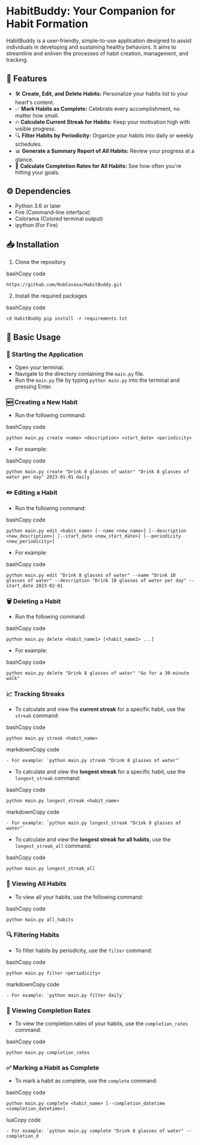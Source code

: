 
# HabitBuddy: Your Companion for Habit Formation

HabitBuddy is a user-friendly, simple-to-use application designed to assist individuals in developing and sustaining healthy behaviors. It aims to streamline and enliven the processes of habit creation, management, and tracking.

## 🎯 Features

-   🛠 **Create, Edit, and Delete Habits:** Personalize your habits list to your heart's content.
-   ✅ **Mark Habits as Complete:** Celebrate every accomplishment, no matter how small.
-   🔥 **Calculate Current Streak for Habits:** Keep your motivation high with visible progress.
-   🔍 **Filter Habits by Periodicity:** Organize your habits into daily or weekly schedules.
-   📊 **Generate a Summary Report of All Habits:** Review your progress at a glance.
-   💯 **Calculate Completion Rates for All Habits:** See how often you're hitting your goals.

## ⚙️ Dependencies

-   Python 3.6 or later
-   Fire (Command-line interface)
-   Colorama (Colored terminal output)
-   ipython (For Fire)

## 📥 Installation

1.  Clone the repository

bashCopy code

`https://github.com/RobCovasa/HabitBuddy.git` 

2.  Install the required packages

bashCopy code

`cd HabitBuddy
pip install -r requirements.txt` 

## 📘 Basic Usage

### 🚀 Starting the Application

-   Open your terminal.
-   Navigate to the directory containing the `main.py` file.
-   Run the `main.py` file by typing `python main.py` into the terminal and pressing Enter.

### 🆕 Creating a New Habit

-   Run the following command:

bashCopy code

`python main.py create <name> <description> <start_date> <periodicity>` 

-   For example:

bashCopy code

`python main.py create "Drink 8 glasses of water" "Drink 8 glasses of water per day" 2023-01-01 daily` 

### ✏️ Editing a Habit

-   Run the following command:

bashCopy code

`python main.py edit <habit_name> [--name <new_name>] [--description <new_description>] [--start_date <new_start_date>] [--periodicity <new_periodicity>]` 

-   For example:

bashCopy code

`python main.py edit "Drink 8 glasses of water" --name "Drink 10 glasses of water" --description "Drink 10 glasses of water per day" --start_date 2023-02-01` 

### 🗑️ Deleting a Habit

-   Run the following command:

bashCopy code

`python main.py delete <habit_name1> [<habit_name2> ...]` 

-   For example:

bashCopy code

`python main.py delete "Drink 8 glasses of water" "Go for a 30-minute walk"` 

### 📈 Tracking Streaks

-   To calculate and view the **current streak** for a specific habit, use the `streak` command:

bashCopy code

`python main.py streak <habit_name>` 

markdownCopy code

``- For example: `python main.py streak "Drink 8 glasses of water"` `` 

-   To calculate and view the **longest streak** for a specific habit, use the `longest_streak` command:

bashCopy code

`python main.py longest_streak <habit_name>` 

markdownCopy code

``- For example: `python main.py longest_streak "Drink 8 glasses of water"` `` 

-   To calculate and view the **longest streak for all habits**, use the `longest_streak_all` command:

bashCopy code

`python main.py longest_streak_all` 

### 👀 Viewing All Habits

-   To view all your habits, use the following command:

bashCopy code

`python main.py all_habits` 

### 🔍 Filtering Habits

-   To filter habits by periodicity, use the `filter` command:

bashCopy code

`python main.py filter <periodicity>` 

markdownCopy code

``- For example: `python main.py filter daily` `` 

### 💯 Viewing Completion Rates

-   To view the completion rates of your habits, use the `completion_rates` command:

bashCopy code

`python main.py completion_rates` 

### ✅ Marking a Habit as Complete

-   To mark a habit as complete, use the `complete` command:

bashCopy code

`python main.py complete <habit_name> [--completion_datetime <completion_datetime>]` 

luaCopy code

``- For example: `python main.py complete "Drink 8 glasses of water" --completion_d``